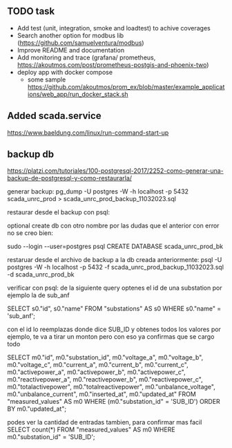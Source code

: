## TODO task

- Add test (unit, integration, smoke and loadtest) to achive coverages
- Search another option for modbus lib (https://github.com/samuelventura/modbus)
- Improve README and documentation
- Add monitoring and trace (grafana/ prometheus, https://akoutmos.com/post/prometheus-postgis-and-phoenix-two)
- deploy app with docker compose
  - some sample https://github.com/akoutmos/prom_ex/blob/master/example_applications/web_app/run_docker_stack.sh

## Added scada.service

https://www.baeldung.com/linux/run-command-start-up

## backup db
https://platzi.com/tutoriales/100-postgresql-2017/2252-como-generar-una-backup-de-postgresql-y-como-restaurarla/

generar backup:
pg_dump -U postgres -W -h localhost -p 5432 scada_unrc_prod > scada_unrc_prod_backup_11032023.sql

restaurar desde el backup con psql:

optional create db con otro nombre por las dudas que el anterior con error no se creo bien:

sudo --login --user=postgres psql
CREATE DATABASE scada_unrc_prod_bk

restaruar desde el archivo de backup a la db creada anteriormente:
psql -U postgres -W -h localhost -p 5432 -f scada_unrc_prod_backup_11032023.sql -d scada_unrc_prod_bk

verificar con psql:
de la siguiente query optenes el id de una substation por ejemplo la de sub_anf

SELECT s0."id", s0."name" FROM "substations" AS s0 WHERE s0."name" = 'sub_anf';

con el id lo reemplazas donde dice SUB_ID y obtenes todos los valores por ejemplo, te va a tirar un monton pero con eso ya confirmas que se cargo todo

SELECT m0."id", m0."substation_id", m0."voltage_a", m0."voltage_b", m0."voltage_c", m0."current_a", m0."current_b", m0."current_c", m0."activepower_a", m0."activepower_b", m0."activepower_c", m0."reactivepower_a", m0."reactivepower_b", m0."reactivepower_c", m0."totalactivepower", m0."totalreactivepower", m0."unbalance_voltage", m0."unbalance_current", m0."inserted_at", m0."updated_at" FROM "measured_values" AS m0 WHERE (m0."substation_id" = 'SUB_ID') ORDER BY m0."updated_at";

podes ver la cantidad de entradas tambien, para confirmar mas facil
SELECT count(*) FROM "measured_values" AS m0 WHERE m0."substation_id" = 'SUB_ID';
